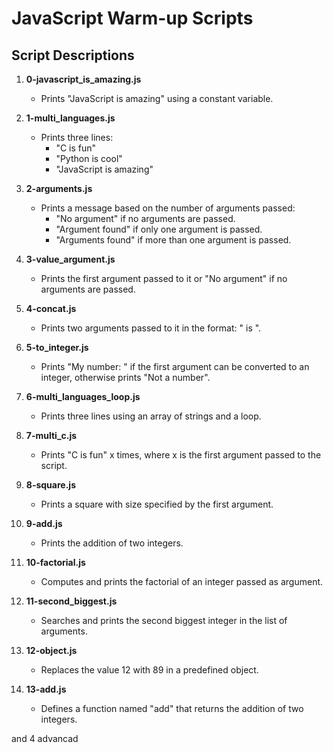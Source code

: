 # JavaScript Warm-up Scripts
## Script Descriptions

1. **0-javascript_is_amazing.js**
    - Prints "JavaScript is amazing" using a constant variable.

2. **1-multi_languages.js**
    - Prints three lines:
        - "C is fun"
        - "Python is cool"
        - "JavaScript is amazing"

3. **2-arguments.js**
    - Prints a message based on the number of arguments passed:
        - "No argument" if no arguments are passed.
        - "Argument found" if only one argument is passed.
        - "Arguments found" if more than one argument is passed.

4. **3-value_argument.js**
    - Prints the first argument passed to it or "No argument" if no arguments are passed.

5. **4-concat.js**
    - Prints two arguments passed to it in the format: "<arg1> is <arg2>".

6. **5-to_integer.js**
    - Prints "My number: <first argument converted to an integer>" if the first argument can be converted to an integer, otherwise prints "Not a number".

7. **6-multi_languages_loop.js**
    - Prints three lines using an array of strings and a loop.

8. **7-multi_c.js**
    - Prints "C is fun" x times, where x is the first argument passed to the script.

9. **8-square.js**
    - Prints a square with size specified by the first argument.

10. **9-add.js**
    - Prints the addition of two integers.

11. **10-factorial.js**
    - Computes and prints the factorial of an integer passed as argument.

12. **11-second_biggest.js**
    - Searches and prints the second biggest integer in the list of arguments.

13. **12-object.js**
    - Replaces the value 12 with 89 in a predefined object.

14. **13-add.js**
    - Defines a function named "add" that returns the addition of two integers.

and 4 advancad

